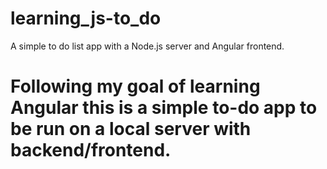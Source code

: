 # learning_js-to_do
A simple to do list app with a Node.js server and Angular frontend.

# Following my goal of learning Angular this is a simple to-do app to be run on a local server with backend/frontend.
